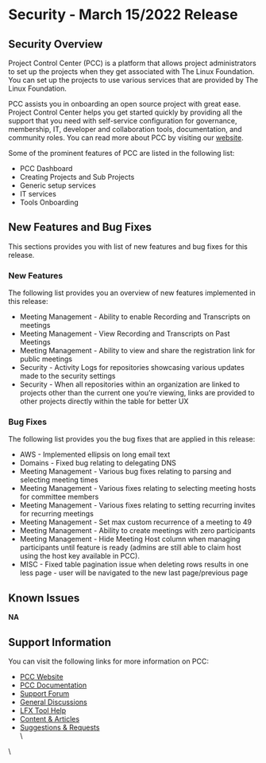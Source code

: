 # Security - March 15/2022 Release

## Security Overview&#x20;

Project Control Center (PCC) is a platform that allows project administrators to set up the projects when they get associated with The Linux Foundation. You can set up the projects to use various services that are provided by The Linux Foundation.

PCC assists you in onboarding an open source project with great ease. Project Control Center helps you get started quickly by providing all the support that you need with self-service configuration for governance, membership, IT, developer and collaboration tools, documentation, and community roles. You can read more about PCC by visiting our [website](https://lfx.linuxfoundation.org/tools/project-control-center).

Some of the prominent features of PCC are listed in the following list:

* PCC Dashboard&#x20;
* Creating Projects and Sub Projects
* Generic setup services
* IT services&#x20;
* Tools Onboarding &#x20;

## New Features and Bug Fixes

This sections provides you with list of new features and bug fixes for this release.&#x20;

### New Features

The following list provides you an overview of new features implemented in this release:

* Meeting Management - Ability to enable Recording and Transcripts on meetings
* Meeting Management - View Recording and Transcripts on Past Meetings
* Meeting Management - Ability to view and share the registration link for public meetings
* Security - Activity Logs for repositories showcasing various updates made to the security settings
* Security - When all repositories within an organization are linked to projects other than the current one you’re viewing, links are provided to other projects directly within the table for better UX

### Bug Fixes

The following list provides you the bug fixes that are applied in this release:

* AWS - Implemented ellipsis on long email text
* Domains - Fixed bug relating to delegating DNS
* Meeting Management - Various bug fixes relating to parsing and selecting meeting times
* Meeting Management - Various fixes relating to selecting meeting hosts for committee members
* Meeting Management - Various fixes relating to setting recurring invites for recurring meetings
* Meeting Management - Set max custom recurrence of a meeting to 49
* Meeting Management - Ability to create meetings with zero participants
* Meeting Management - Hide Meeting Host column when managing participants until feature is ready (admins are still able to claim host using the host key available in PCC).
* MISC - Fixed table pagination issue when deleting rows results in one less page - user will be navigated to the new last page/previous page

## Known Issues <a href="#lfxprojectcontrolcenter-pcc-releasenotes-knownissues" id="lfxprojectcontrolcenter-pcc-releasenotes-knownissues"></a>

**NA**

## Support Information <a href="#lfxprojectcontrolcenter-pcc-releasenotes-supportinformation" id="lfxprojectcontrolcenter-pcc-releasenotes-supportinformation"></a>

You can visit the following links for more information on PCC:

* [PCC Website ](https://lfx.linuxfoundation.org/tools/project-control-center)
* [PCC Documentation](https://docs.linuxfoundation.org/lfx/project-control-center-pre-release)
* [Support Forum](https://community.lfx.dev)
* [General Discussions](https://community.lfx.dev/c/lfx-general-discussion/72)
* [LFX Tool Help](https://community.lfx.dev/c/help/62)
* [Content & Articles](https://community.lfx.dev/c/content-articles/58)
* [Suggestions & Requests](https://community.lfx.dev/c/suggestion-box/70)\
  \


\
